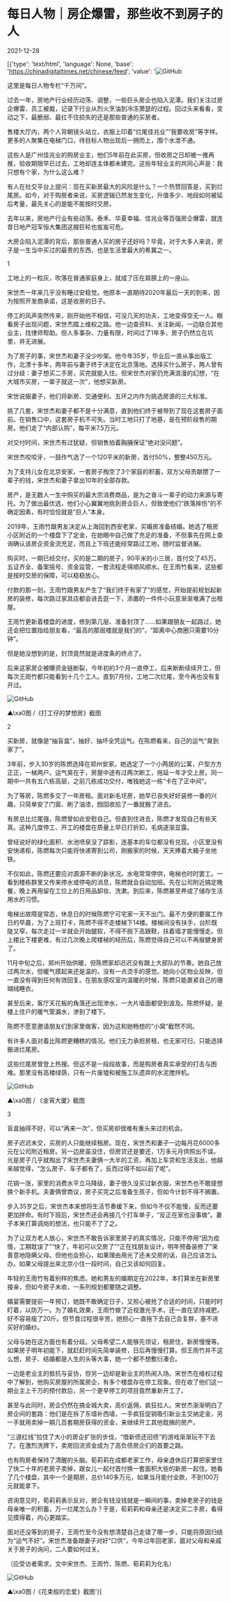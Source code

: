 # 每日人物｜房企爆雷，那些收不到房子的人

2021-12-28

[{'type': 'text/html', 'language': None, 'base': 'https://chinadigitaltimes.net/chinese/feed', 'value': '![GitHub](https://chinadigitaltimes.net/chinese/files/2021/12/post-675144-61ca9754918bf.)

这里是每日人物专栏“千万间”。

过去一年，房地产行业经历动荡、调整，一些巨头房企也陷入泥潭。我们关注过房企爆雷、员工被裁，记录下行业从烈火烹油到冷冻萧瑟的过程。回过头来看看，变动之下，最脆弱、最扛不住损失的还是那些普通的买房者。

售楼大厅内，两个人背朝镜头站立，衣服上印着“烂尾佳兆业”“我要收房”等字样。更多的人聚集在电梯门口，待目标人物出现后一拥而上，围个水泄不通。

这些人是广州佳兆业的购房业主，他们5年前在此买房，但收房之日却被一推再推，验收期限早已过去，工地却连主体都未建完。这些年轻业主的共同心声是：我只想有个家，为什么这么难？

有人在社交平台上提问：现在买新房最大的风险是什么？一个热赞回答是，买到烂尾房。如今，对于购房者来说，买房逻辑已然发生变化，升值多少、地段如何被延后考量，最先关心的是能不能按时交房。

去年以来，房地产行业有些动荡。泰禾、华夏幸福、佳兆业等百强房企爆雷，就连昔日地产冠军恒大集团这艘巨轮也岌岌可危。

大房企陷入泥潭的背后，那些普通人买的房子还好吗？毕竟，对于大多人来说，房子是一生当中买过的最贵的东西，也是生活里最大的希冀之一。

1

工地上的一粒灰，吹落在普通家庭身上，就成了压在肩膀上的一座山。

宋世杰一年来几乎没有睡过安稳觉。他原本一直期待2020年最后一天的到来，因为按照开发商承诺，这是收房的日子。

停工的风声突然传来，刚开始他不相信，可没几天的功夫，工地变得空无一人。眼看房子出现问题，宋世杰踏上维权之路。他一边查资料、关注新闻，一边联合其他业主，找律师帮助。但人多事杂、力量有限，时间过了1年多，房子仍然立在坑里，并无进展。

为了房子的事，宋世杰和妻子没少吵架。他今年35岁，毕业后一直从事出版工作，北漂十多年，两年前与妻子终于决定在北京落地。选择买什么房子，两人曾有过分歧：妻子想买二手房，买完就能入住。但宋世杰对家仍充满浪漫的幻想，“在大城市买房，一辈子就这一次”，他想买新房。

宋世说服妻子，他们将新房、交通便利、五环之内作为挑选房源的三大标准。

挑了几套，宋世杰和妻子都不是十分满意，直到他们终于被带到了现在这套房子面前。在销售口中，这套房子机不可失。当时工地只打了地基，是在预阶段售的期房。他们走了“内部认购”，每平米7.5万元。

对交付时间，宋世杰有过犹疑，但销售拍着胸脯保证“绝对没问题”。

宋世杰咬咬牙，一鼓作气选了一个120平米的新房，首付50%，整整450万元。

为了支持儿女在北京安家，一套房子掏空了3个家庭的积蓄，双方父母贡献攒了一辈子的钱，宋世杰和妻子拿出10年的全部存款。

房产，是无数人一生中购买的最大宗消费商品，是为之奋斗一辈子的动力来源与寄托。为了做出最优选，他们小心翼翼地挑到房企巨人，但致使他们“跌落摔伤”的不确定因素，有时恰恰就是“巨人”本身。

2019年，王雨竹跟男友决定从上海回到西安老家，买婚房准备结婚。她选了租房小区附近的一个楼盘下了定金，在她眼中自己做了充足的准备，不但事先在网上查询确认该房企资金流充足，而且上下班还能经常路过工地，随时监督进展。

购买时，一期已经交付，买的是二期的房子，90平米的小三居，首付交了45万。五证齐全、备案摇号、资金监管，一套流程走得顺风顺水。在王雨竹看来，这些都是按时交房的保障，可以稳稳放心。

付款的那一刻，王雨竹跟男友产生了“我们终于有家了”的感觉，开始提前规划起新房的装修，每次路过家具店都会进去逛一下，添置的一件件小玩意渐渐堆满了出租屋。

王雨竹更新着楼盘的进度，修到第几层、准备封顶了……如果跟朋友一起路过，她还会把位置指给朋友看，“最高的那层楼就是我们的”，“距离中心商圈只需要10分钟”。

但是她没想到的是，封顶竟然就是进度条的终点了。

后来这家房企被曝资金链断裂，今年初的3个月一直停工，后来断断续续开工，但每次王雨竹都只能看到十几个工人。直到7月份，工地二次烂尾，至今再也没有复开过。

![GitHub](https://chinadigitaltimes.net/chinese/files/2021/12/post-675144-61ca975498e39.)

▲\xa0图 /《打工仔的梦想房》截图

2

买新房，就像是“抽盲盒”，抽好、抽坏全凭运气。在陈燃看来，自己的运气“臭到家了”。

3年前，步入30岁的陈燃选择在郑州安家。她选定了一个小两居的公寓，户型方方正正，一梯两户。运气臭在于，房屋中途有过两次断工，拖延一年才交上房。同一期中一共有五六栋高层，之前几栋成功交付，唯独她这一栋“卡在了正中间”。

为了等房，陈燃多交了一年房租。面对新毛坯房，她早已丧失好好装修一番的兴趣，只简单安了门窗、刷了油漆，囫囵收拾了一番就搬了进去。

有房总比烂尾强，陈燃曾如此安慰自己。但直到住进去，陈燃才发现自己有些天真。这种几度停工、开工的楼盘在质量上早已打折扣，毛病逐渐显露。

曾经说好的绿化面积、水池喷泉没了踪影，连基本的车位都没有兑现。小区里没有安快递柜，陈燃每次只能将快递寄到公司，刚搬家的时候，天天捧着大箱子坐地铁。

不仅如此，陈燃还要应对源源不断的新状况。水电常常停供，电梯也时时罢工。一看到楼栋群里又传来停水或停电的消息，陈燃就会自动加班。先在公司附近搞定晚餐，晚上再用留在工位上的日用品卸妆、洗漱。到后来，陈燃甚至养成了储存生活用水的习惯。

电梯出故障是常态，休息日的时候陈燃宁可宅家一天不出门。最不方便的要属工作日的早晨，为了上班打卡，陈燃不得不走楼梯下14楼。楼梯间没有扶手，台阶既陡又窄，每次走过一半就会开始腿软，不得不脱下高跟鞋，扶着墙才能慢慢走。但上楼比下楼更难，有过几次晚上爬楼梯的经历后，陈燃觉得自己可以不再报健身房了。

11月中旬之后，郑州开始供暖，但陈燃家却迟迟没有跟上大部队的节奏。她自己放过两次水，但暖气摸起来还是温的，没有一点烫手的感觉。她向小区物业反映，但一直没有得到任何有效回复。在朋友感叹室内温暖的时候，陈燃只能裹紧自己的珊瑚绒睡衣。

甚至后来，客厅天花板的角落还出现渗水，一大片墙面都受到波及。陈燃怀疑，是楼上住户的暖气管漏水，渗到了楼下。

陈燃不愿意邀请朋友们到家里做客，因为这和她畅想的“小窝”截然不同。

有许多人面对着比陈燃更糟糕的情况。他们无力承担房租，也无家可归，只能选择搬进烂尾房。

这些烂尾房曾登上热搜。但这不是一段段故事，而是购房者真实承受的打击与困难。那里没有高楼绿荫，只有一片废墟和被施工队遗弃的水泥搅拌机。

![GitHub](https://chinadigitaltimes.net/chinese/files/2021/12/post-675144-61ca97549f97a.)

▲\xa0图 / 《金宵大厦》截图

3

盲盒抽得不好，可以“再来一次”，但买房却很难有重头来过的机会。

房子迟迟未交，买房的人只能继续租房。现在，宋世杰和妻子一边每月花6000多元在公司附近租房。另一边房虽没住，但房贷还是要还，1万多元月供照出不误。光是房子几乎就掏出了宋世杰夫妻俩一大半的工资，再加上车贷和生活支出，他越来越觉得，“怎么房子、车子都有了，反而过得不如以前了呢”。

花销一涨，家里的消费水平立马降级，妻子很久没买过新衣服，宋世杰也不敢提想换个新手机。夫妻俩曾商议，房子买完之后准备生孩子，但如今计划不得不搁置。

步入35岁之后，宋世杰本来想将生活节奏缓下来，但如今不仅不能慢，反而还要更加拼命。有时下班后，宋世杰还会再接几个打车单子，“反正在家也没事做”。妻子本来打算调岗的想法，也只能不了了之。

为了让双方老人放心，宋世杰不敢告诉家里房子的真实情况，只能不停用“因为疫情，工期耽误了”“快了，年初可以交房了”“正在找朋友设计，明年预备装修了”来善意地隐瞒父母。但他也会担心，如果理由用光了还未交房的话，自己应该怎么办。如果父母提出来北京小住一段时间，自己又该如何回复。

年轻的王雨竹有着别样的焦虑。她和男友的婚期定在2022年，本打算坐在新房里接亲，但如今房子未收，一系列规划都要随之调整。

婚宴需要提前一年预订，她既不敢确定日子，又担心被抢了合适的时间，只能时时盯着，以防万一。为了婚礼效果，王雨竹做了近视激光手术，还一直在坚持减肥，好不容易瘦了20斤。但节食过程很辛苦，她担心一直拖下去自己会复胖，塞不进买好的婚纱。

父母与她在这方面也有着分歧。父母希望二人能够先领证，租房住，新房慢慢等。如果房子明年初能下，就赶赶时间先简单装修，日后再慢慢打算。但王雨竹并不这么想，房子、结婚都是人生的头等大事，她一个都不想敷衍凑合。

一边是老业主的抵抗与妥协，但另一边却是新业主的热闹入场。宋世杰在维权过程中了解到，他购买房屋的所属房企，有多个楼盘存在停工现象。但在收了他们这一期业主上千万的预付款后，另一个更早停工的项目竟然重新开工了。

甚至与此同时，房企仍然在搞全城大卖，高价返佣，疯狂拉人。宋世杰渐渐明白了房企间的套路：他们是在拆了东墙补西墙，一手疯狂促销吸引新业主交纳定金，另一手就用卖掉一期几百套期房获得的资金，来继续开工其他耽搁的房产。

“三道红线”拉住了大小的房企扩张的步伐，“借新债还旧债”的游戏渐渐玩不下去了。在激烈洗牌下，卖房回流资金成为了高负债房企们的首要之路。

也有购房者保持了清醒的头脑。荀莉莉在成都老家工作，母亲退休后打算把家里住了快二十年的老房子卖掉，跟女儿一起付首付换一套面积大些的新房一起住。她看了几个楼盘，其中一个是期房，总价140多万元，如果当月能付全款，不到100万元就能拿下。

咨询意见时，荀莉莉表示反对，房企有钱没钱就是一瞬间的事，卖掉老房子的钱是母亲唯一的积蓄，万一烂尾怎么办？于是，荀莉莉和母亲还是决定买二手房，看得见摸得着，内心更踏实。

面对还没等到的房子，王雨竹至今没有想清楚自己走错了哪一步，只能将原因归结为“运气不好”。宋世杰准备跟妻子对好“口供”，今年过年回老家，面对父母和亲戚关于房子的询问，二人要如何过关。

（应受访者需求，文中宋世杰、王雨竹、陈燃、荀莉莉为化名）

![GitHub](https://chinadigitaltimes.net/chinese/files/2021/12/post-675144-61ca9754a6da7.)

▲\xa0图 /《花束般的恋爱》截图'}]
